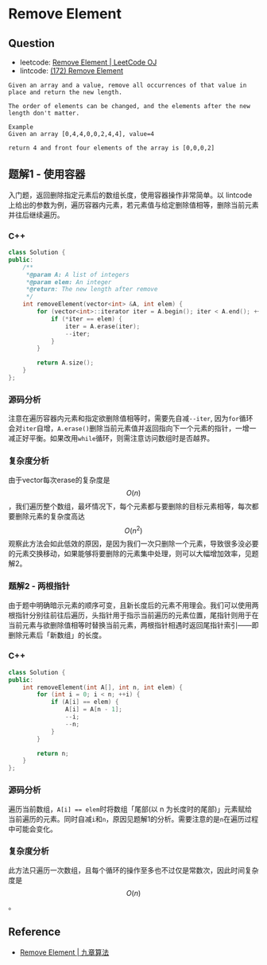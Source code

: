 # Remove Element

## Question

- leetcode: [Remove Element | LeetCode OJ](https://leetcode.com/problems/remove-element/)
- lintcode: [(172) Remove Element](http://www.lintcode.com/en/problem/remove-element/)

```
Given an array and a value, remove all occurrences of that value in place and return the new length.

The order of elements can be changed, and the elements after the new length don't matter.

Example
Given an array [0,4,4,0,0,2,4,4], value=4

return 4 and front four elements of the array is [0,0,0,2]
```

## 题解1 - 使用容器

入门题，返回删除指定元素后的数组长度，使用容器操作非常简单。以 lintcode 上给出的参数为例，遍历容器内元素，若元素值与给定删除值相等，删除当前元素并往后继续遍历。

### C++

```c++
class Solution {
public:
    /**
     *@param A: A list of integers
     *@param elem: An integer
     *@return: The new length after remove
     */
    int removeElement(vector<int> &A, int elem) {
        for (vector<int>::iterator iter = A.begin(); iter < A.end(); ++iter) {
            if (*iter == elem) {
                iter = A.erase(iter);
                --iter;
            }
        }

        return A.size();
    }
};

```

### 源码分析

注意在遍历容器内元素和指定欲删除值相等时，需要先自减`--iter`, 因为`for`循环会对`iter`自增，`A.erase()`删除当前元素值并返回指向下一个元素的指针，一增一减正好平衡。如果改用`while`循环，则需注意访问数组时是否越界。

### 复杂度分析

<!--- 没啥好分析的，遍历一次数组 $$O(n)$$. -->
由于vector每次erase的复杂度是$$O(n)$$，我们遍历整个数组，最坏情况下，每个元素都与要删除的目标元素相等，每次都要删除元素的复杂度高达$$O(n^2)$$
观察此方法会如此低效的原因，是因为我们一次只删除一个元素，导致很多没必要的元素交换移动，如果能够将要删除的元素集中处理，则可以大幅增加效率，见题解2。

### 题解2 - 两根指针

由于题中明确暗示元素的顺序可变，且新长度后的元素不用理会。我们可以使用两根指针分别往前往后遍历，头指针用于指示当前遍历的元素位置，尾指针则用于在当前元素与欲删除值相等时替换当前元素，两根指针相遇时返回尾指针索引——即删除元素后「新数组」的长度。

### C++

```c++
class Solution {
public:
    int removeElement(int A[], int n, int elem) {
        for (int i = 0; i < n; ++i) {
            if (A[i] == elem) {
                A[i] = A[n - 1];
                --i;
                --n;
            }
        }

        return n;
    }
};
```

### 源码分析

遍历当前数组，`A[i] == elem`时将数组「尾部(以 n 为长度时的尾部)」元素赋给当前遍历的元素。同时自减`i`和`n`，原因见题解1的分析。需要注意的是`n`在遍历过程中可能会变化。

### 复杂度分析

此方法只遍历一次数组，且每个循环的操作至多也不过仅是常数次，因此时间复杂度是$$O(n)$$。

## Reference

- [Remove Element | 九章算法](http://www.jiuzhang.com/solutions/remove-element/)
